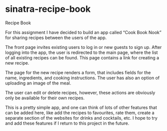 # sinatra-recipe-book
Recipe Book

For this assignment I have decided to build an app called “Cook Book Nook” for sharing recipes between the users of the app.

The front page invites existing users to log in or new guests to sign up. After logging into the app, the user is redirected to the main page, where the list of all existing recipes can be found. This page contains a link for creating a new recipe.

The page for the new recipe renders a form, that includes fields for the name, ingredients, and cooking instructions. The user has also an option of uploading an image of the meal.

The user can edit or delete recipes, however, these actions are obviously only be available for their own recipes.

This is a pretty simple app, and one can think of lots of other features that can be added here, like add the recipes to favourites, rate them, create a separate section of the websites for drinks and cocktails, etc. I hope to try and add these features if I return to this project in the future.